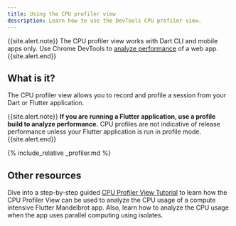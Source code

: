 ```yaml
---
title: Using the CPU profiler view
description: Learn how to use the DevTools CPU profiler view.
---
```


{{site.alert.note}}
  The CPU profiler view works with Dart CLI and mobile apps only.
  Use Chrome DevTools to [analyze performance][]
  of a web app.
{{site.alert.end}}

## What is it?

The CPU profiler view allows you to record and profile a
session from your Dart or Flutter application.

{{site.alert.note}}
  **If you are running a Flutter application,
  use a profile build to analyze performance.**
  CPU profiles are not indicative of release performance
  unless your Flutter application is run in profile mode.
{{site.alert.end}}

{% include_relative _profiler.md %}

[analyze performance]: {{site.developers}}/web/tools/chrome-devtools/evaluate-performance/

## Other resources

Dive into a step-by-step guided [CPU Profiler View Tutorial][profiler-tutorial] 
to learn how the CPU Profiler View can be used to analyze 
the CPU usage of a compute intensive Flutter Mandelbrot app. 
Also, learn how to analyze the CPU usage when the app 
uses parallel computing using isolates.

[profiler-tutorial]: https://medium.com/@fluttergems/mastering-dart-flutter-devtools-cpu-profiler-view-part-6-of-8-31e24eae6bf8
